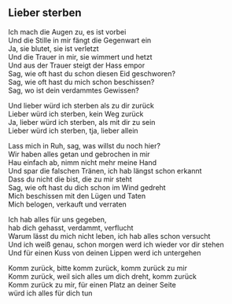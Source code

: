 ## Lieber sterben  

Ich mach die Augen zu, es ist vorbei  
Und die Stille in mir fängt die Gegenwart ein  
Ja, sie blutet, sie ist verletzt  
Und die Trauer in mir, sie wimmert und hetzt  
Und aus der Trauer steigt der Hass empor  
Sag, wie oft hast du schon diesen Eid geschworen?  
Sag, wie oft hast du mich schon beschissen?  
Sag, wo ist dein verdammtes Gewissen?  

Und lieber würd ich sterben als zu dir zurück  
Lieber würd ich sterben, kein Weg zurück  
Ja, lieber würd ich sterben, als mit dir zu sein  
Lieber würd ich sterben, tja, lieber allein  

Lass mich in Ruh, sag, was willst du noch hier?  
Wir haben alles getan und gebrochen in mir  
Hau einfach ab, nimm nicht mehr meine Hand  
Und spar die falschen Tränen, ich hab längst schon erkannt  
Dass du nicht die bist, die zu mir steht  
Sag, wie oft hast du dich schon im Wind gedreht  
Mich beschissen mit den Lügen und Taten  
Mich belogen, verkauft und verraten  

Ich hab alles für uns gegeben,  
hab dich gehasst, verdammt, verflucht  
Warum lässt du mich nicht leben, ich hab alles schon versucht  
Und ich weiß genau, schon morgen werd ich wieder vor dir stehen  
Und für einen Kuss von deinen Lippen werd ich untergehen  

Komm zurück, bitte komm zurück, komm zurück zu mir  
Komm zurück, weil sich alles um dich dreht, komm zurück  
Komm zurück zu mir, für einen Platz an deiner Seite  
würd ich alles für dich tun  
